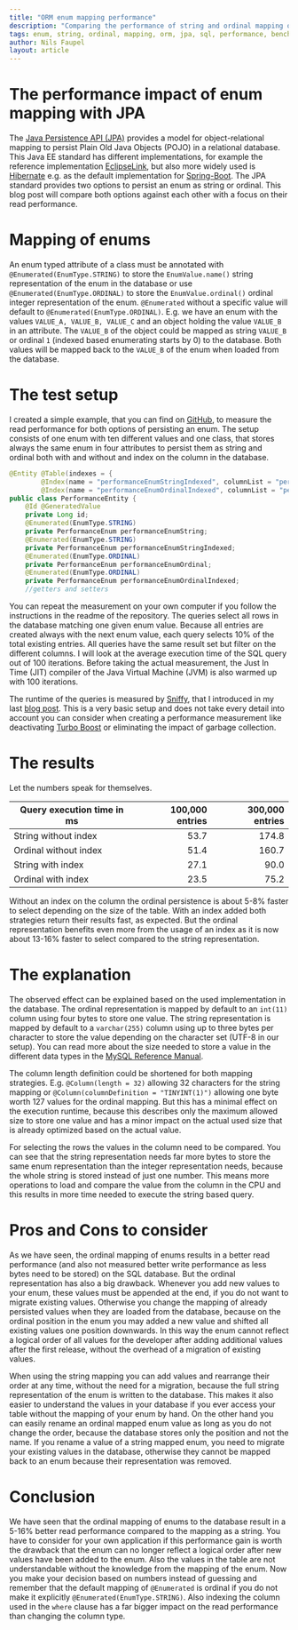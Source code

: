 ```yaml
---
title: "ORM enum mapping performance"
description: "Comparing the performance of string and ordinal mapping of enums"
tags: enum, string, ordinal, mapping, orm, jpa, sql, performance, benchmark, hibernate, spring-boot, sniffy
author: Nils Faupel
layout: article
---
```


# The performance impact of enum mapping with JPA

The [Java Persistence API (JPA)](http://www.oracle.com/technetwork/java/javaee/tech/persistence-jsp-140049.html) provides a model for object-relational mapping to persist Plain Old Java Objects (POJO) in a relational database.
This Java EE standard has different implementations, for example the reference implementation [EclipseLink](https://www.eclipse.org/eclipselink/#jpa), but also more widely used is [Hibernate](http://hibernate.org/orm/) e.g. as the default implementation for [Spring-Boot](https://projects.spring.io/spring-boot/).
The JPA standard provides two options to persist an enum as string or ordinal. This blog post will compare both options against each other with a focus on their read performance.

# Mapping of enums

An enum typed attribute of a class must be annotated with `@Enumerated(EnumType.STRING)` to store the `EnumValue.name()` string representation of the enum in the database
or use `@Enumerated(EnumType.ORDINAL)` to store the `EnumValue.ordinal()` ordinal integer representation of the enum.
`@Enumerated` without a specific value will default to `@Enumerated(EnumType.ORDINAL)`.
E.g. we have an enum with the values `VALUE_A, VALUE_B, VALUE_C` and an object holding the value `VALUE_B` in an attribute.
The `VALUE_B` of the object could be mapped as string `VALUE_B` or ordinal `1` (indexed based enumerating starts by 0) to the database.
Both values will be mapped back to the `VALUE_B` of the enum when loaded from the database.


# The test setup

I created a simple example, that you can find on [GitHub](https://github.com/nfaupel/performance-enum), to measure the read performance for both options of persisting an enum.
The setup consists of one enum with ten different values and one class, that stores always the same enum in four attributes to persist them as string and ordinal both with and without and index on the column in the database.

```java
@Entity @Table(indexes = {
        @Index(name = "performanceEnumStringIndexed", columnList = "performanceEnumStringIndexed"),
        @Index(name = "performanceEnumOrdinalIndexed", columnList = "performanceEnumOrdinalIndexed")})
public class PerformanceEntity {
    @Id @GeneratedValue
    private Long id;
    @Enumerated(EnumType.STRING)
    private PerformanceEnum performanceEnumString;
    @Enumerated(EnumType.STRING)
    private PerformanceEnum performanceEnumStringIndexed;
    @Enumerated(EnumType.ORDINAL)
    private PerformanceEnum performanceEnumOrdinal;
    @Enumerated(EnumType.ORDINAL)
    private PerformanceEnum performanceEnumOrdinalIndexed;
    //getters and setters
```

You can repeat the measurement on your own computer if you follow the instructions in the readme of the repository.
The queries select all rows in the database matching one given enum value.
Because all entries are created always with the next enum value, each query selects 10% of the total existing entries.
All queries have the same result set but filter on the different columns.
I will look at the average execution time of the SQL query out of 100 iterations.
Before taking the actual measurement, the Just In Time (JIT) compiler of the Java Virtual Machine (JVM) is also warmed up with 100 iterations.

The runtime of the queries is measured by [Sniffy](http://sniffy.io/), that I introduced in my last [blog post](https://tech.signavio.com/2017/sniffy-database-profiler).
This is a very basic setup and does not take every detail into account you can consider when creating a performance measurement like deactivating [Turbo Boost](https://en.wikipedia.org/wiki/Intel_Turbo_Boost) or eliminating the impact of garbage collection.

# The results

Let the numbers speak for themselves.

|Query execution time in ms|100,000 entries|300,000 entries|
|--------------------------|--------------:|--------------:|
|String  without index     |           53.7|          174.8|
|Ordinal without index     |           51.4|          160.7|
|String  with index        |           27.1|           90.0|
|Ordinal with index        |           23.5|           75.2|

Without an index on the column the ordinal persistence is about 5-8% faster to select depending on the size of the table.
With an index added both strategies return their results fast, as expected.
But the ordinal representation benefits even more from the usage of an index as it is now about 13-16% faster to select compared to the string representation.

# The explanation

The observed effect can be explained based on the used implementation in the database.
The ordinal representation is mapped by default to an `int(11)` column using four bytes to store one value.
The string representation is mapped by default to a `varchar(255)` column using up to three bytes per character to store the value depending on the character set (UTF-8 in our setup).
You can read more about the size needed to store a value in the different data types in the [MySQL Reference Manual](https://dev.mysql.com/doc/refman/5.7/en/data-types.html).

The column length definition could be shortened for both mapping strategies.
E.g. `@Column(length = 32)` allowing 32 characters for the string mapping or `@Column(columnDefinition = "TINYINT(1)")` allowing one byte worth 127 values for the ordinal mapping.
But this has a minimal effect on the execution runtime, because this describes only the maximum allowed size to store one value and has a minor impact on the actual used size that is already optimized based on the actual value.

For selecting the rows the values in the column need to be compared.
You can see that the string representation needs far more bytes to store the same enum representation than the integer representation needs, because the whole string is stored instead of just one number.
This means more operations to load and compare the value from the column in the CPU and this results in more time needed to execute the string based query.

# Pros and Cons to consider

As we have seen, the ordinal mapping of enums results in a better read performance (and also not measured better write performance as less bytes need to be stored) on the SQL database.
But the ordinal representation has also a big drawback.
Whenever you add new values to your enum, these values must be appended at the end, if you do not want to migrate existing values.
Otherwise you change the mapping of already persisted values when they are loaded from the database, because on the ordinal position in the enum you may added a new value and shifted all existing values one position downwards.
In this way the enum cannot reflect a logical order of all values for the developer after adding additional values after the first release, without the overhead of a migration of existing values.

When using the string mapping you can add values and rearrange their order at any time, without the need for a migration, because the full string representation of the enum is written to the database.
This makes it also easier to understand the values in your database if you ever access your table without the mapping of your enum by hand.
On the other hand you can easily rename an ordinal mapped enum value as long as you do not change the order, because the database stores only the position and not the name.
If you rename a value of a string mapped enum, you need to migrate your existing values in the database, otherwise they cannot be mapped back to an enum because their representation was removed.

# Conclusion

We have seen that the ordinal mapping of enums to the database result in a 5-16% better read performance compared to the mapping as a string.
You have to consider for your own application if this performance gain is worth the drawback that the enum can no longer reflect a logical order after new values have been added to the enum.
Also the values in the table are not understandable without the knowledge from the mapping of the enum.
Now you make your decision based on numbers instead of guessing and remember that the default mapping of `@Enumerated` is ordinal if you do not make it explicitly `@Enumerated(EnumType.STRING)`.
Also indexing the column used in the `where` clause has a far bigger impact on the read performance than changing the column type.
